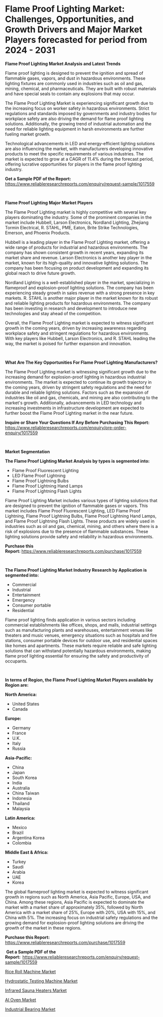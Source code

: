 <p><h1>Flame Proof Lighting Market: Challenges, Opportunities, and Growth Drivers and Major Market Players forecasted for period from 2024 - 2031</h1></p><p><strong>Flame Proof Lighting Market Analysis and Latest Trends</strong></p>
<p><p>Flame proof lighting is designed to prevent the ignition and spread of flammable gases, vapors, and dust in hazardous environments. These lighting fixtures are commonly used in industries such as oil and gas, mining, chemical, and pharmaceuticals. They are built with robust materials and have special seals to contain any explosions that may occur.</p><p>The Flame Proof Lighting Market is experiencing significant growth due to the increasing focus on worker safety in hazardous environments. Strict regulations and standards imposed by governments and industry bodies for workplace safety are also driving the demand for flame proof lighting solutions. Additionally, the growing trend of industrial automation and the need for reliable lighting equipment in harsh environments are further fueling market growth.</p><p>Technological advancements in LED and energy-efficient lighting solutions are also influencing the market, with manufacturers developing innovative products to meet the specific requirements of various industries. The market is expected to grow at a CAGR of 11.4% during the forecast period, offering lucrative opportunities for players in the flame proof lighting industry.</p></p>
<p><strong>Get a Sample PDF of the Report:&nbsp;</strong> <a href="https://www.reliableresearchreports.com/enquiry/request-sample/1017559">https://www.reliableresearchreports.com/enquiry/request-sample/1017559</a></p>
<p>&nbsp;</p>
<p><strong>Flame Proof Lighting Major Market Players</strong></p>
<p><p>The Flame Proof Lighting market is highly competitive with several key players dominating the industry. Some of the prominent companies in the market include Hubbell, Larson Electronics, Nordland Lighting, Zhejiang Tormin Electrical, R. STAHL, PME, Eaton, Brite Strike Technologies, Emerson, and Phoenix Products.</p><p>Hubbell is a leading player in the Flame Proof Lighting market, offering a wide range of products for industrial and hazardous environments. The company has shown consistent growth in recent years, expanding its market share and revenue. Larson Electronics is another key player in the market, known for its high-quality and innovative lighting solutions. The company has been focusing on product development and expanding its global reach to drive future growth.</p><p>Nordland Lighting is a well-established player in the market, specializing in flameproof and explosion-proof lighting solutions. The company has been experiencing steady growth in sales revenue with a strong presence in key markets. R. STAHL is another major player in the market known for its robust and reliable lighting products for hazardous environments. The company has been investing in research and development to introduce new technologies and stay ahead of the competition.</p><p>Overall, the Flame Proof Lighting market is expected to witness significant growth in the coming years, driven by increasing awareness regarding workplace safety and stringent regulations for hazardous environments. With key players like Hubbell, Larson Electronics, and R. STAHL leading the way, the market is poised for further expansion and innovation.</p></p>
<p>&nbsp;</p>
<p><strong>What Are The Key Opportunities For Flame Proof Lighting Manufacturers?</strong></p>
<p><p>The Flame Proof Lighting market is witnessing significant growth due to the increasing demand for explosion-proof lighting in hazardous industrial environments. The market is expected to continue its growth trajectory in the coming years, driven by stringent safety regulations and the need for durable and reliable lighting solutions. Factors such as the expansion of industries like oil and gas, chemicals, and mining are also contributing to the market's growth. Additionally, advancements in LED technology and increasing investments in infrastructure development are expected to further boost the Flame Proof Lighting market in the near future.</p></p>
<p><strong>Inquire or Share Your Questions If Any Before Purchasing This Report:</strong> <a href="https://www.reliableresearchreports.com/enquiry/pre-order-enquiry/1017559">https://www.reliableresearchreports.com/enquiry/pre-order-enquiry/1017559</a></p>
<p>&nbsp;</p>
<p><strong>Market Segmentation</strong></p>
<p><strong>The Flame Proof Lighting Market Analysis by types is segmented into:</strong></p>
<p><ul><li>Flame Proof Fluorescent Lighting</li><li>LED Flame Proof Lightning</li><li>Flame Proof Lightning Bulbs</li><li>Flame Proof Lightning Hand Lamps</li><li>Flame Proof Lightning Flash Lights</li></ul></p>
<p><p>Flame Proof Lighting Market includes various types of lighting solutions that are designed to prevent the ignition of flammable gases or vapors. This market includes Flame Proof Fluorescent Lighting, LED Flame Proof Lightning, Flame Proof Lightning Bulbs, Flame Proof Lightning Hand Lamps, and Flame Proof Lightning Flash Lights. These products are widely used in industries such as oil and gas, chemical, mining, and others where there is a risk of explosions due to the presence of flammable substances. These lighting solutions provide safety and reliability in hazardous environments.</p></p>
<p><strong>Purchase this Report:&nbsp;</strong><a href="https://www.reliableresearchreports.com/purchase/1017559">https://www.reliableresearchreports.com/purchase/1017559</a></p>
<p>&nbsp;</p>
<p><strong>The Flame Proof Lighting Market Industry Research by Application is segmented into:</strong></p>
<p><ul><li>Commercial</li><li>Industrial</li><li>Entertainment</li><li>Emergency</li><li>Consumer portable</li><li>Residential</li></ul></p>
<p><p>Flame proof lighting finds application in various sectors including commercial establishments like offices, shops, and malls, industrial settings such as manufacturing plants and warehouses, entertainment venues like theaters and music venues, emergency situations such as hospitals and fire stations, consumer portable devices for outdoor use, and residential spaces like homes and apartments. These markets require reliable and safe lighting solutions that can withstand potentially hazardous environments, making flame proof lighting essential for ensuring the safety and productivity of occupants.</p></p>
<p>&nbsp;</p>
<p><strong>In terms of Region, the Flame Proof Lighting Market Players available by Region are:</strong></p>
<p>
    <p> <strong> North America: </strong>
        <ul>
            <li>United States</li>
            <li>Canada</li>
        </ul>
        </p> 
    <p> <strong> Europe: </strong>
        <ul>
            <li>Germany</li>
            <li>France</li>
            <li>U.K.</li>
            <li>Italy</li>
            <li>Russia</li>
        </ul>
        </p> 
    <p> <strong> Asia-Pacific: </strong>
        <ul>
            <li>China</li>
            <li>Japan</li>
            <li>South Korea</li>
            <li>India</li>
            <li>Australia</li>
            <li>China Taiwan</li>
            <li>Indonesia</li>
            <li>Thailand</li>
            <li>Malaysia</li>
        </ul>
        </p> 
    <p> <strong> Latin America: </strong>
        <ul>
            <li>Mexico</li>
            <li>Brazil</li>
            <li>Argentina Korea</li>
            <li>Colombia</li>
        </ul>
        </p> 
    <p> <strong> Middle East & Africa: </strong>
        <ul>
            <li>Turkey</li>
            <li>Saudi</li>
            <li>Arabia</li>
            <li>UAE</li>
            <li>Korea</li>
        </ul>
    </p>
    </p>
<p><p>The global flameproof lighting market is expected to witness significant growth in regions such as North America, Asia Pacific, Europe, USA, and China. Among these regions, Asia Pacific is expected to dominate the market with a market share of approximately 35%, followed by North America with a market share of 25%, Europe with 20%, USA with 15%, and China with 5%. The increasing focus on industrial safety regulations and the growing demand for explosion-proof lighting solutions are driving the growth of the market in these regions.</p></p>
<p><strong>Purchase this Report: </strong><a href="https://www.reliableresearchreports.com/purchase/1017559">https://www.reliableresearchreports.com/purchase/1017559</a></p>
<p>&nbsp;<strong>Get a Sample PDF of the Report:&nbsp;&nbsp;</strong><a href="https://www.reliableresearchreports.com/enquiry/request-sample/1017559">https://www.reliableresearchreports.com/enquiry/request-sample/1017559</a></p>
<p><strong></strong></p>
<p><p><a href="https://medium.com/@dessiefadel/rice-roll-machine-market-share-evolution-and-market-growth-trends-2024-2031-6103aa706a42">Rice Roll Machine Market</a></p><p><a href="https://medium.com/@charvi.reportprime/hydrostatic-testing-machine-market-insights-into-market-cagr-market-trends-and-growth-strategies-74b31a9d0cef">Hydrostatic Testing Machine Market</a></p><p><a href="https://medium.com/@dessiefadel/infrared-sauna-heaters-market-analysis-its-cagr-market-segmentation-and-global-industry-overview-d2cf47baf805">Infrared Sauna Heaters Market</a></p><p><a href="https://medium.com/@dessiefadel/ai-oven-market-size-reveals-the-best-marketing-channels-in-global-industry-dd565768f381">AI Oven Market</a></p><p><a href="https://medium.com/@dessiefadel/industrial-bearing-market-competitive-analysis-market-trends-and-forecast-to-2031-8084975b4726">Industrial Bearing Market</a></p></p>